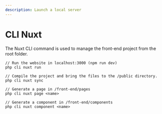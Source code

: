```yaml
---
description: Launch a local server
---
```


# CLI Nuxt

The Nuxt CLI command is used to manage the front-end project from the root folder.

```
// Run the website in localhost:3000 (npm run dev)
php cli nuxt run

// Compile the project and bring the files to the /public directory.
php cli nuxt sync

// Generate a page in /front-end/pages
php cli nuxt page <name>

// Generate a component in /front-end/components
php cli nuxt component <name>
```


